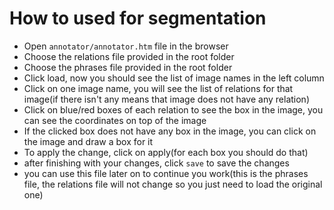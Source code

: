 # How to used for segmentation
- Open `annotator/annotator.htm` file in the browser
- Choose the relations file provided in the root folder
- Choose the phrases file provided in the root folder
- Click load, now you should see the list of image names in the left column
- Click on one image name, you will see the list of relations for that image(if there isn't any means that image does not have any relation)
- Click on blue/red boxes of each relation to see the box in the image, you can see the coordinates on top of the image
- If the clicked box does not have any box in the image, you can click on the image and draw a box for it
- To apply the change, click on apply(for each box you should do that)
- after finishing with your changes, click `save` to save the changes
- you can use this file later on to continue you work(this is the phrases file, the relations file will not change so you just need to load the original one)

